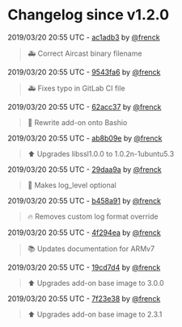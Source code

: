 # Changelog since v1.2.0

2019/03/20 20:55 UTC - [ac1adb3](https://github.com/hassio-addons/addon-aircast/commit/ac1adb3fc4d77e4d187efabc5fc4aa97e1e2e88e) by [@frenck](https://github.com/frenck)
> :ambulance: Correct Aircast binary filename 

2019/03/20 20:55 UTC - [9543fa6](https://github.com/hassio-addons/addon-aircast/commit/9543fa65ed558e4f991c54bb99fcb90be1ab7a2e) by [@frenck](https://github.com/frenck)
> :ambulance: Fixes typo in GitLab CI file 

2019/03/20 20:55 UTC - [62acc37](https://github.com/hassio-addons/addon-aircast/commit/62acc371d9d527ac2c5f534fcc82b90b49e96f58) by [@frenck](https://github.com/frenck)
> :hammer: Rewrite add-on onto Bashio 

2019/03/20 20:55 UTC - [ab8b09e](https://github.com/hassio-addons/addon-aircast/commit/ab8b09e7270b3dd1d73a8412d02200c2fb44a83c) by [@frenck](https://github.com/frenck)
> :arrow_up: Upgrades libssl1.0.0 to 1.0.2n-1ubuntu5.3 

2019/03/20 20:55 UTC - [29daa9a](https://github.com/hassio-addons/addon-aircast/commit/29daa9a0fd5d6b629dd557078b804f3e019c742a) by [@frenck](https://github.com/frenck)
> :hammer: Makes log_level optional 

2019/03/20 20:55 UTC - [b458a91](https://github.com/hassio-addons/addon-aircast/commit/b458a9110e17465b96469ad47520f179652148f4) by [@frenck](https://github.com/frenck)
> :fire: Removes custom log format override 

2019/03/20 20:55 UTC - [4f294ea](https://github.com/hassio-addons/addon-aircast/commit/4f294eaec318d7080612e356448a96700e1dc93b) by [@frenck](https://github.com/frenck)
> :books: Updates documentation for ARMv7 

2019/03/20 20:55 UTC - [19cd7d4](https://github.com/hassio-addons/addon-aircast/commit/19cd7d41199c153255f9093ab967a94c15999df5) by [@frenck](https://github.com/frenck)
> :arrow_up: Upgrades add-on base image to 3.0.0 

2019/03/20 20:55 UTC - [7f23e38](https://github.com/hassio-addons/addon-aircast/commit/7f23e38ec5e7966a3786d04ee01c5cf26329e547) by [@frenck](https://github.com/frenck)
> :arrow_up: Upgrades add-on base image to 2.3.1 

